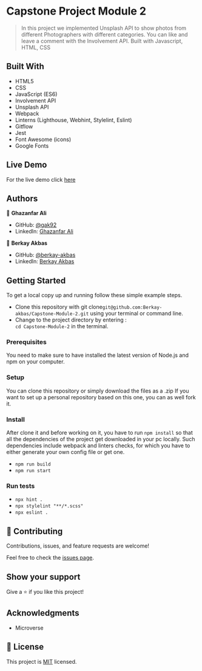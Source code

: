 # Capstone Project Module 2

> In this project we implemented Unsplash API to show photos from different Photographers with different categories. You can like and leave a comment with the Involvement API. Built with Javascript, HTML, CSS

## Built With

- HTML5
- CSS
- JavaScript (ES6)
- Involvement API
- Unsplash API
- Webpack
- Linterns (Lighthouse, Webhint, Stylelint, Eslint)
- Gitflow
- Jest
- Font Awesome (icons)
- Google Fonts

## Live Demo

For the live demo click [here]()

## Authors

👤 **Ghazanfar Ali**

- GitHub: [@gak92](https://github.com/gak92)
- LinkedIn: [Ghazanfar Ali](https://www.linkedin.com/in/ghazanfar-ali-9a4998a/)

👤 **Berkay Akbas**

- GitHub: [@berkay-akbas](https://github.com/Berkay-akbas)
- LinkedIn: [Berkay Akbas](https://www.linkedin.com/in/berkay-akbas-a03b3b239/)

## Getting Started

To get a local copy up and running follow these simple example steps.

- Clone this repository with git clone`git@github.com:Berkay-akbas/Capstone-Module-2.git` using your terminal or command line.
- Change to the project directory by entering : <br>
  `cd Capstone-Module-2` in the terminal.

### Prerequisites

You need to make sure to have installed the latest version of Node.js and npm on your computer.

### Setup

You can clone this repository or simply download the files as a .zip
If you want to set up a personal repository based on this one, you can as well fork it.

### Install

After clone it and before working on it, you have to run `npm install` so that all the dependencies of the project get downloaded in your pc locally.
Such dependencies include webpack and linters checks, for which you have to either generate your own config file or get one.

- `npm run build`
- `npm run start`

### Run tests

- `npx hint .`
- `npx stylelint "**/*.scss"`
- `npx eslint .`

## 🤝 Contributing

Contributions, issues, and feature requests are welcome!

Feel free to check the [issues page](../../issues/).

## Show your support

Give a ⭐️ if you like this project!

## Acknowledgments

- Microverse

## 📝 License

This project is [MIT](./MIT.md) licensed.
